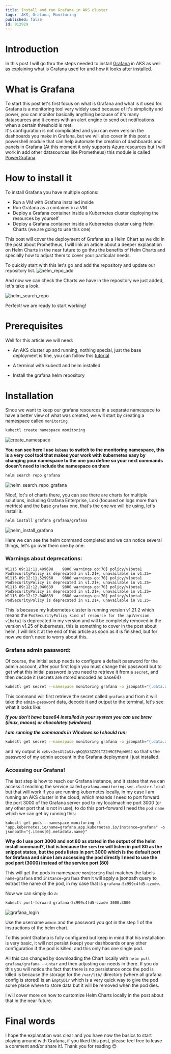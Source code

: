 ```yaml
---
title: Install and run Grafana in AKS cluster
tags: 'AKS, Grafana, Monitoring'
published: false
id: 912929
---
```



# Introduction

In this post I will go thru the steps needed to install [Grafana](https://grafana.com/) in AKS as well as explaining what is Grafana used for and how it looks after installed.

# What is Grafana

To start this post let's first focus on what is Grafana and what is it used for. Grafana is a monitoring tool very widely used because of it's simplicity and power, you can monitor basically anything because of it's many datasources and it comes with an alert engine to send out notifications when a certain threshold is met.  
It's configuration is not complicated and you can even version the dashboards you make in Grafana, but we will also cover in this post a powershell module that can help automate the creation of dashboards and panels in Grafana (At this moment it only supports Azure resources but I will work in add other datasources like Prometheus) this module is called [PowerGrafana](https://www.powershellgallery.com/packages/PowerGrafana/0.1.0).

# How to install it

To install Grafana you have multiple options:

 - Run a VM with Grafana installed inside
 - Run Grafana as a container in a VM
 - Deploy a Grafana container inside a Kubernetes cluster deploying the resources by yourself
 - Deploy a Grafana container inside a Kubernetes cluster using Helm Charts (we are going to use this one)

This post will cover the deployment of Grafana as a Helm Chart as we did in the post about Prometheus, I will link an article about a deeper explanation on Helm Charts in the near future to go thru the benefits of Helm Charts and specially how to adjust them to cover your particular needs.

To quickly start with this let's go and add the repository and update our repository list.
![helm_repo_add](./Images/grafana/helm-repo-add.png)

And now we can check the Charts we have in the repository we just added, let's take a look.  

![helm_search_repo](./Images/grafana/helm-search-repo.png)

Perfect! we are ready to start working!

# Prerequisites

Well for this article we will need:

- An AKS cluster up and running, nothing special, just the base deployment is fine, you can follow this [tutorial](https://docs.microsoft.com/en-us/azure/aks/kubernetes-walkthrough-portal)

- A terminal with kubectl and helm installed 

- Install the grafana helm repository

# Installation

Since we want to keep our grafana resources in a separate namespace to have a better view of what was created, we will start by creating a namespace called `monitoring`

```bash
kubectl create namespace monitoring
```
![create_namespace](./Images/grafana/create-namespace.png)

**You can see here I use `kubens` to switch to the monitoring namespace, this is a very cool tool that makes your work with kubernetes easy by changing your namespace to the one you define so your next commands doesn't need to include the namespace on them**


```bash
helm search repo grafana
```

![helm_search_repo_grafana](./Images/grafana/helm-search-repo-grafana.png)

Nice!, lot's of charts there, you can see there are charts for multiple solutions, including Grafana Enterprise, Loki (focused on logs more than metrics) and the base `grafana` one, that's the one we will be using, let's install it.

```bash
helm install grafana grafana/grafana
```

![helm_install_grafana](./Images/grafana/helm-install-grafana.png)

Here we can see the helm command completed and we can notice several things, let's go over them one by one:

### Warnings about deprecations:

```
W1115 09:12:11.499698    9800 warnings.go:70] policy/v1beta1 PodSecurityPolicy is deprecated in v1.21+, unavailable in v1.25+
W1115 09:12:11.529960    9800 warnings.go:70] policy/v1beta1 PodSecurityPolicy is deprecated in v1.21+, unavailable in v1.25+
W1115 09:12:12.040639    9800 warnings.go:70] policy/v1beta1 PodSecurityPolicy is deprecated in v1.21+, unavailable in v1.25+
W1115 09:12:12.040639    9800 warnings.go:70] policy/v1beta1 PodSecurityPolicy is deprecated in v1.21+, unavailable in v1.25+
```
This is because my kubernetes cluster is running version v1.21.2 which means the `PodSecurityPolicy kind of resource for the apiVersion v1beta1` is deprecated in my version and will be completely removed in the version v1.25 of kubernetes, this is something to cover in the post about helm, I will link it at the end of this article as soon as it is finished, but for now we don't need to worry about this.


### Grafana admin password:

Of course, the initial setup needs to configure a default password for the admin account, after your first login you must change this password but to get what this initial password is you need to retrieve it from a `secret`, and then decode it (secrets are stored encoded as base64)

```bash
kubectl get secret --namespace monitoring grafana -o jsonpath="{.data.admin-password}" | base64 --decode ; echo
```

This command will first retrieve the secret called `grafana` and from it will take the `admin-password` data, decode it and output to the terminal, let's see what it looks like:

***If you don't have base64 installed in your system you can use brew (linux, macos) or chocolatey (windows)***

***I am running the commands in Windows so I should run:***
```bash
kubectl get secret --namespace monitoring grafana -o jsonpath="{.data.admin-password}" | base64 -d
```
and my output is `xzUvc2esXl2aSivqhQQ5X3ZZ01TZ2HMCEPdpWVSJ` so that's the password of my admin account in the Grafana deployment I just installed.

### Accessing our Grafana!

The last step is how to reach our Grafana instance, and it states that we can access it reaching the service called `grafana.monitoring.svc.cluster.local` but that will work if you are running kubernetes locally, in my case I am running an AKS cluster in the cloud, which meands I need to port forward the port 3000 of the Grafana server pod to my localmachine port 3000 (or any other port that is not in use), to do this port-forward I need the `pod name` which we can get by running this:

`kubectl get pods --namespace monitoring -l "app.kubernetes.io/name=grafana,app.kubernetes.io/instance=grafana" -o jsonpath="{.items[0].metadata.name}"`

**Why do I use port 3000 and not 80 as stated in the output of the helm install command?, that is because the `service` will listen in port 80 as the snippet states, but the pods listes in port 3000 which is the default port for Grafana and since I am accessing the pod directly I need to use the pod port (3000) instead of the service port (80)**

This will get the pods in namespace `monitoring` that matches the labels `name=grafana` and `instance=grafana` then it will apply a jsonpath query to extract the name of the pod, in my case that is `grafana-5c999c4fd5-czxdw`.  

Now we can simply do a:  
```bash
kubectl port-forward grafana-5c999c4fd5-czxdw 3000:3000
```

![grafana_login](./Images/grafana/grafana-login-1.png)

Use the username `admin` and the password you got in the step 1 of the instructions of the helm chart.

To this point Grafana is fully configured but keep in mind that his installation is very basic, it will not persist (keep) your dashboards or any other configuration if the pod is killed, and this only has one single pod.

All this can changed by downloading the Chart locally with `helm pull grafana/grafana --untar` and then adjusting our needs in there. If you do this you will notice the fact that there is no persistance once the pod is killed is because the storage for the `/var/lib/` directory (where all grafana config is stored) is an `EmptyDir` which is a very quick way to give the pod some place where to store data but it will be removed when the pod dies.

I will cover more on how to customize Helm Charts locally in the post about that in the near future.


# Final words

I hope the explanation was clear and you have now the basics to start playing around with Grafana, if you liked this post, please feel free to leave a comment and/or share it!. Thank you for reading :blush:
